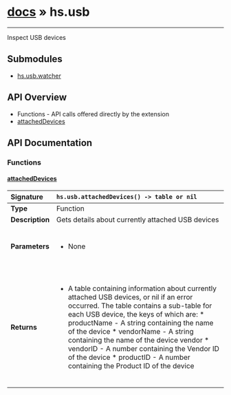 # [docs](index.md) » hs.usb
---

Inspect USB devices

## Submodules
 * [hs.usb.watcher](hs.usb.watcher.md)

## API Overview
* Functions - API calls offered directly by the extension
 * [attachedDevices](#attacheddevices)

## API Documentation

### Functions

#### [attachedDevices](#attacheddevices)
| <span style="float: left;">**Signature**</span> | <span style="float: left;">`hs.usb.attachedDevices() -> table or nil` </span>                                                          |
| -----------------------------------------------------|---------------------------------------------------------------------------------------------------------|
| **Type**                                             | Function                                                                                         |
| **Description**                                      | Gets details about currently attached USB devices                                                                                         |
| **Parameters**                                       | <ul><br /><li>None</li><br /></ul>                                        |
| **Returns**                                          | <ul><br /><li>A table containing information about currently attached USB devices, or nil if an error occurred. The table contains a sub-table for each USB device, the keys of which are:  * productName - A string containing the name of the device  * vendorName - A string containing the name of the device vendor  * vendorID - A number containing the Vendor ID of the device  * productID - A number containing the Product ID of the device</li><br /></ul>                                           |

